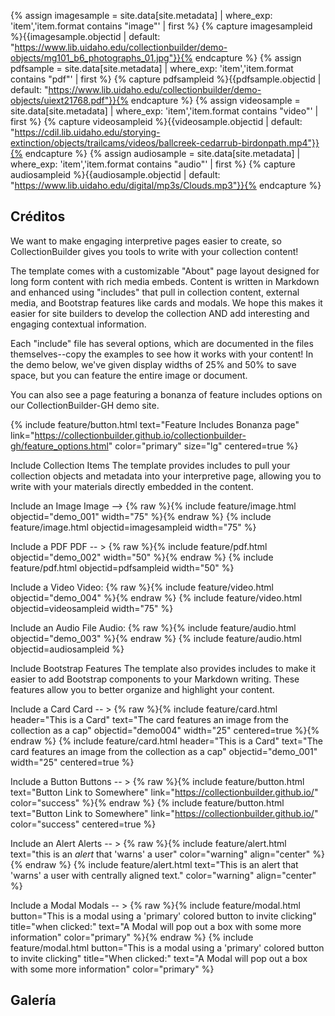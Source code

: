 {% assign imagesample = site.data[site.metadata] | where_exp: 'item','item.format contains "image"' | first %} {% capture imagesampleid %}{{imagesample.objectid | default: "https://www.lib.uidaho.edu/collectionbuilder/demo-objects/mg101_b6_photographs_01.jpg"}}{% endcapture %} {% assign pdfsample = site.data[site.metadata] | where_exp: 'item','item.format contains "pdf"' | first %} {% capture pdfsampleid %}{{pdfsample.objectid | default: "https://www.lib.uidaho.edu/collectionbuilder/demo-objects/uiext21768.pdf"}}{% endcapture %} {% assign videosample = site.data[site.metadata] | where_exp: 'item','item.format contains "video"' | first %} {% capture videosampleid %}{{videosample.objectid | default: "https://cdil.lib.uidaho.edu/storying-extinction/objects/trailcams/videos/ballcreek-cedarrub-birdonpath.mp4"}}{% endcapture %} {% assign audiosample = site.data[site.metadata] | where_exp: 'item','item.format contains "audio"' | first %} {% capture audiosampleid %}{{audiosample.objectid | default: "https://www.lib.uidaho.edu/digital/mp3s/Clouds.mp3"}}{% endcapture %}

## Créditos
We want to make engaging interpretive pages easier to create, so CollectionBuilder gives you tools to write with your collection content!

The template comes with a customizable "About" page layout designed for long form content with rich media embeds. Content is written in Markdown and enhanced using "includes" that pull in collection content, external media, and Bootstrap features like cards and modals. We hope this makes it easier for site builders to develop the collection AND add interesting and engaging contextual information.

Each "include" file has several options, which are documented in the files themselves--copy the examples to see how it works with your content! In the demo below, we've given display widths of 25% and 50% to save space, but you can feature the entire image or document.

You can also see a page featuring a bonanza of feature includes options on our CollectionBuilder-GH demo site.

{% include feature/button.html text="Feature Includes Bonanza page" link="https://collectionbuilder.github.io/collectionbuilder-gh/feature_options.html" color="primary" size="lg" centered=true %}

Include Collection Items
The template provides includes to pull your collection objects and metadata into your interpretive page, allowing you to write with your materials directly embedded in the content.

Include an Image
Image --> {% raw %}{% include feature/image.html objectid="demo_001" width="75" %}{% endraw %}
{% include feature/image.html objectid=imagesampleid width="75" %}

Include a PDF
PDF -- > {% raw %}{% include feature/pdf.html objectid="demo_002"  width="50" %}{% endraw %}
{% include feature/pdf.html objectid=pdfsampleid width="50" %}

Include a Video
Video: {% raw %}{% include feature/video.html objectid="demo_004" %}{% endraw %}
{% include feature/video.html objectid=videosampleid width="75" %}

Include an Audio File
Audio: {% raw %}{% include feature/audio.html objectid="demo_003" %}{% endraw %}
{% include feature/audio.html objectid=audiosampleid %}

Include Bootstrap Features
The template also provides includes to make it easier to add Bootstrap components to your Markdown writing. These features allow you to better organize and highlight your content.

Include a Card
Card -- > {% raw %}{% include feature/card.html header="This is a Card" text="The card features an image from the collection as a cap" objectid="demo004" width="25" centered=true %}{% endraw %}
{% include feature/card.html header="This is a Card" text="The card features an image from the collection as a cap" objectid="demo_001" width="25" centered=true %}

Include a Button
Buttons -- > {% raw %}{% include feature/button.html text="Button Link to Somewhere" link="https://collectionbuilder.github.io/" color="success" %}{% endraw %}
{% include feature/button.html text="Button Link to Somewhere" link="https://collectionbuilder.github.io/" color="success" centered=true %}

Include an Alert
Alerts -- > {% raw %}{% include feature/alert.html text="this is an *alert* that 'warns' a user" color="warning" align="center" %}{% endraw %}
{% include feature/alert.html text="This is an alert that 'warns' a user with centrally aligned text." color="warning" align="center" %}

Include a Modal
Modals -- > {% raw %}{% include feature/modal.html button="This is a modal using a 'primary' colored button to invite clicking" title="when clicked:" text="A Modal will pop out a box with some more information" color="primary"  %}{% endraw %}
{% include feature/modal.html button="This is a modal using a 'primary' colored button to invite clicking" title="When clicked:" text="A Modal will pop out a box with some more information" color="primary" %}


## Galería
